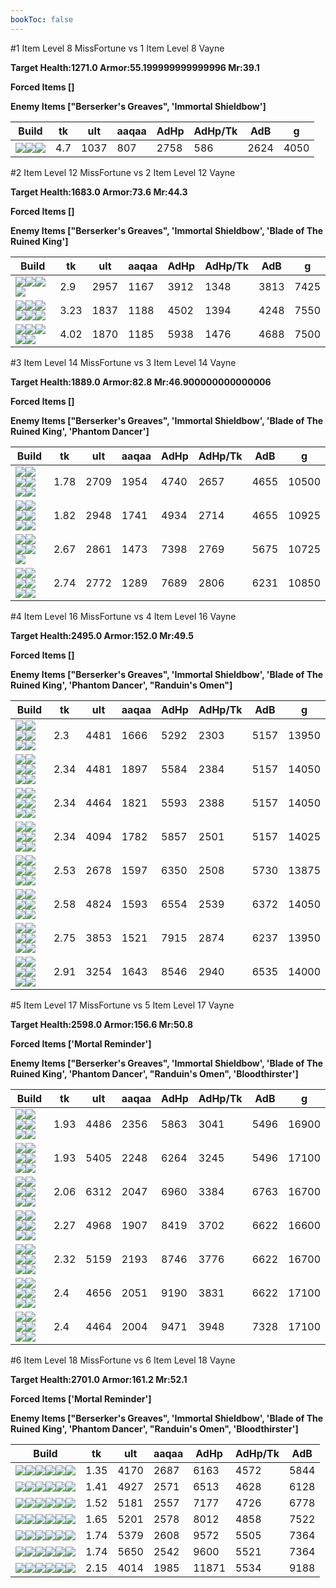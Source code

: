```yaml
---
bookToc: false
---
```


#1 Item Level 8 MissFortune vs 1 Item Level 8 Vayne

**Target Health:1271.0 Armor:55.199999999999996 Mr:39.1**


**Forced Items []**


**Enemy Items ["Berserker's Greaves", 'Immortal Shieldbow']**




Build | tk | ult | aaqaa | AdHp | AdHp/Tk | AdB | g
-|-|-|-|-|-|-|-
![](/item/3153.png)![](/item/1001.png)![](/item/1055.png)|4.7|1037|807|2758|586|2624|4050




























































#2 Item Level 12 MissFortune vs 2 Item Level 12 Vayne

**Target Health:1683.0 Armor:73.6 Mr:44.3**


**Forced Items []**


**Enemy Items ["Berserker's Greaves", 'Immortal Shieldbow', 'Blade of The Ruined King']**




Build | tk | ult | aaqaa | AdHp | AdHp/Tk | AdB | g
-|-|-|-|-|-|-|-
![](/item/6676.png)![](/item/3142.png)![](/item/1055.png)![](/item/1037.png)|2.9|2957|1167|3912|1348|3813|7425
![](/item/3153.png)![](/item/6609.png)![](/item/1001.png)![](/item/1055.png)![](/item/1036.png)![](/item/1036.png)|3.23|1837|1188|4502|1394|4248|7550
![](/item/3026.png)![](/item/6671.png)![](/item/1001.png)![](/item/1055.png)![](/item/1036.png)|4.02|1870|1185|5938|1476|4688|7500




























































#3 Item Level 14 MissFortune vs 3 Item Level 14 Vayne

**Target Health:1889.0 Armor:82.8 Mr:46.900000000000006**


**Forced Items []**


**Enemy Items ["Berserker's Greaves", 'Immortal Shieldbow', 'Blade of The Ruined King', 'Phantom Dancer']**




Build | tk | ult | aaqaa | AdHp | AdHp/Tk | AdB | g
-|-|-|-|-|-|-|-
![](/item/3033.png)![](/item/3095.png)![](/item/6671.png)![](/item/1001.png)![](/item/1055.png)![](/item/1036.png)|1.78|2709|1954|4740|2657|4655|10500
![](/item/3153.png)![](/item/3033.png)![](/item/6676.png)![](/item/1001.png)![](/item/1055.png)![](/item/1037.png)|1.82|2948|1741|4934|2714|4655|10925
![](/item/3153.png)![](/item/3026.png)![](/item/3142.png)![](/item/1055.png)![](/item/1037.png)|2.67|2861|1473|7398|2769|5675|10725
![](/item/3026.png)![](/item/6609.png)![](/item/6676.png)![](/item/1001.png)![](/item/1055.png)![](/item/1038.png)|2.74|2772|1289|7689|2806|6231|10850




























































#4 Item Level 16 MissFortune vs 4 Item Level 16 Vayne

**Target Health:2495.0 Armor:152.0 Mr:49.5**


**Forced Items []**


**Enemy Items ["Berserker's Greaves", 'Immortal Shieldbow', 'Blade of The Ruined King', 'Phantom Dancer', "Randuin's Omen"]**




Build | tk | ult | aaqaa | AdHp | AdHp/Tk | AdB | g
-|-|-|-|-|-|-|-
![](/item/3033.png)![](/item/3091.png)![](/item/6696.png)![](/item/3142.png)![](/item/1038.png)![](/item/1036.png)|2.3|4481|1666|5292|2303|5157|13950
![](/item/3153.png)![](/item/3033.png)![](/item/6696.png)![](/item/3142.png)![](/item/1038.png)![](/item/1036.png)|2.34|4481|1897|5584|2384|5157|14050
![](/item/3153.png)![](/item/3036.png)![](/item/6696.png)![](/item/3142.png)![](/item/1038.png)![](/item/1036.png)|2.34|4464|1821|5593|2388|5157|14050
![](/item/3153.png)![](/item/3033.png)![](/item/3074.png)![](/item/3142.png)![](/item/1037.png)![](/item/1036.png)|2.34|4094|1782|5857|2501|5157|14025
![](/item/3153.png)![](/item/3033.png)![](/item/3091.png)![](/item/6630.png)![](/item/1001.png)![](/item/1037.png)|2.53|2678|1597|6350|2508|5730|13875
![](/item/6676.png)![](/item/3142.png)![](/item/3033.png)![](/item/6333.png)![](/item/1038.png)![](/item/1036.png)|2.58|4824|1593|6554|2539|6372|14050
![](/item/3026.png)![](/item/3033.png)![](/item/3091.png)![](/item/3142.png)![](/item/1038.png)![](/item/1036.png)|2.75|3853|1521|7915|2874|6237|13950
![](/item/3153.png)![](/item/3026.png)![](/item/3033.png)![](/item/6692.png)![](/item/1001.png)![](/item/1038.png)|2.91|3254|1643|8546|2940|6535|14000




























































#5 Item Level 17 MissFortune vs 5 Item Level 17 Vayne

**Target Health:2598.0 Armor:156.6 Mr:50.8**


**Forced Items ['Mortal Reminder']**


**Enemy Items ["Berserker's Greaves", 'Immortal Shieldbow', 'Blade of The Ruined King', 'Phantom Dancer', "Randuin's Omen", 'Bloodthirster']**




Build | tk | ult | aaqaa | AdHp | AdHp/Tk | AdB | g
-|-|-|-|-|-|-|-
![](/item/3153.png)![](/item/3091.png)![](/item/3033.png)![](/item/3095.png)![](/item/3142.png)![](/item/1038.png)|1.93|4486|2356|5863|3041|5496|16900
![](/item/3153.png)![](/item/3033.png)![](/item/6696.png)![](/item/3142.png)![](/item/3074.png)![](/item/1038.png)|1.93|5405|2248|6264|3245|5496|17100
![](/item/6676.png)![](/item/3142.png)![](/item/3033.png)![](/item/6333.png)![](/item/6696.png)![](/item/1038.png)|2.06|6312|2047|6960|3384|6763|16700
![](/item/3033.png)![](/item/3091.png)![](/item/6696.png)![](/item/3142.png)![](/item/3026.png)![](/item/1038.png)|2.27|4968|1907|8419|3702|6622|16600
![](/item/3153.png)![](/item/3033.png)![](/item/6676.png)![](/item/3026.png)![](/item/3142.png)![](/item/1038.png)|2.32|5159|2193|8746|3776|6622|16700
![](/item/3153.png)![](/item/3033.png)![](/item/3074.png)![](/item/3142.png)![](/item/3026.png)![](/item/1038.png)|2.4|4656|2051|9190|3831|6622|17100
![](/item/3153.png)![](/item/3026.png)![](/item/3142.png)![](/item/3033.png)![](/item/3161.png)![](/item/1038.png)|2.4|4464|2004|9471|3948|7328|17100




























































#6 Item Level 18 MissFortune vs 6 Item Level 18 Vayne

**Target Health:2701.0 Armor:161.2 Mr:52.1**


**Forced Items ['Mortal Reminder']**


**Enemy Items ["Berserker's Greaves", 'Immortal Shieldbow', 'Blade of The Ruined King', 'Phantom Dancer', "Randuin's Omen", 'Bloodthirster']**




Build | tk | ult | aaqaa | AdHp | AdHp/Tk | AdB
-|-|-|-|-|-|-
![](/item/3153.png)![](/item/3033.png)![](/item/6676.png)![](/item/3087.png)![](/item/3091.png)![](/item/6671.png)|1.35|4170|2687|6163|4572|5844
![](/item/3153.png)![](/item/3033.png)![](/item/6676.png)![](/item/3087.png)![](/item/3091.png)![](/item/6692.png)|1.41|4927|2571|6513|4628|6128
![](/item/3153.png)![](/item/3033.png)![](/item/6676.png)![](/item/3091.png)![](/item/3814.png)![](/item/6692.png)|1.52|5181|2557|7177|4726|6778
![](/item/3153.png)![](/item/3033.png)![](/item/6676.png)![](/item/3095.png)![](/item/6333.png)![](/item/6692.png)|1.65|5201|2578|8012|4858|7522
![](/item/3153.png)![](/item/3026.png)![](/item/3033.png)![](/item/6692.png)![](/item/6676.png)![](/item/6695.png)|1.74|5379|2608|9572|5505|7364
![](/item/3153.png)![](/item/3026.png)![](/item/3033.png)![](/item/6692.png)![](/item/6676.png)![](/item/6696.png)|1.74|5650|2542|9600|5521|7364
![](/item/3153.png)![](/item/3033.png)![](/item/6676.png)![](/item/3026.png)![](/item/6333.png)![](/item/3078.png)|2.15|4014|1985|11871|5534|9188





























































